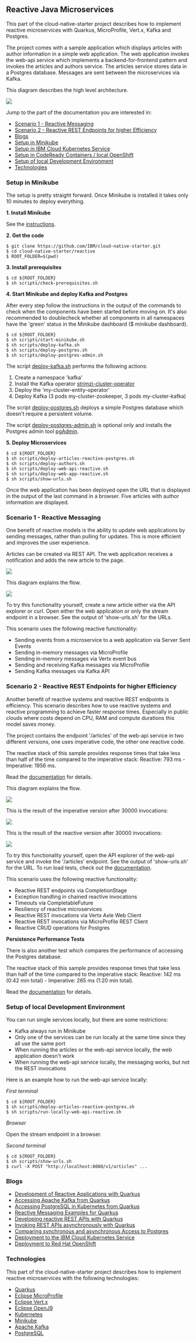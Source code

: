 ## Reactive Java Microservices 

This part of the cloud-native-starter project describes how to implement reactive microservices with Quarkus, MicroProfile, Vert.x, Kafka and Postgres.

The project comes with a sample application which displays articles with author information in a simple web application. The web application invokes the web-api service which implements a backend-for-frontend pattern and invokes the articles and authors service. The articles service stores data in a Postgres database. Messages are sent between the microservices via Kafka.

This diagram describes the high level architecture.

<kbd><img src="documentation/architecture-small.png" /></kbd>

Jump to the part of the documentation you are interested in:

* [Scenario 1 - Reactive Messaging](#scenario-1---reactive-messaging)
* [Scenario 2 - Reactive REST Endpoints for higher Efficiency](#scenario-2---reactive-rest-endpoints-for-higher-efficiency)
* [Blogs](#blogs)
* [Setup in Minikube](#setup-in-minikube)
* [Setup in IBM Cloud Kubernetes Service](documentation/IKS.md)
* [Setup in CodeReady Containers / local OpenShift](documentation/OpenShift4.md)
* [Setup of local Development Environment](#setup-of-local-development-environment)
* [Technologies](#technologies)

### Setup in Minikube

The setup is pretty straight forward. Once Minikube is installed it takes only 10 minutes to deploy everything.

**1. Install Minikube**

See the [instructions](https://kubernetes.io/docs/tasks/tools/install-minikube/).

**2. Get the code**

```
$ git clone https://github.com/IBM/cloud-native-starter.git
$ cd cloud-native-starter/reactive
$ ROOT_FOLDER=$(pwd)
```

**3. Install prerequisites**

```
$ cd ${ROOT_FOLDER}
$ sh scripts/check-prerequisites.sh
```

**4. Start Minikube and deploy Kafka and Postgres**

After every step follow the instructions in the output of the commands to check when the components have been started before moving on. It's also recommended to doublecheck whether all components in all namespaces have the 'green' status in the Minikube dashboard ($ minikube dashboard).

```
$ cd ${ROOT_FOLDER}
$ sh scripts/start-minikube.sh
$ sh scripts/deploy-kafka.sh
$ sh scripts/deploy-postgres.sh
$ sh scripts/deploy-postgres-admin.sh
```

The script [deploy-kafka.sh](scripts/deploy-kafka.sh) performs the following actions:
1. Create a namespace 'kafka'
2. Install the Kafka operator [strimzi-cluster-operator](https://strimzi.io/docs/master/)
3. Deploy the 'my-cluster-entity-operator'
4. Deploy Kafka (3 pods my-cluster-zookeeper, 3 pods my-cluster-kafka)

The script [deploy-postgres.sh](scripts/deploy-postgres.sh) deploys a simple Postgres database which doesn't require a persistent volume.

The script [deploy-postgres-admin.sh](scripts/deploy-postgres-admim.sh) is optional only and installs the Postgres admin tool [pgAdmin](https://www.pgadmin.org/).

**5. Deploy Microservices**

```
$ cd ${ROOT_FOLDER}
$ sh scripts/deploy-articles-reactive-postgres.sh
$ sh scripts/deploy-authors.sh
$ sh scripts/deploy-web-api-reactive.sh
$ sh scripts/deploy-web-app-reactive.sh
$ sh scripts/show-urls.sh
```
 Once the web application has been deployed open the URL that is displayed in the output of the last command in a browser. Five articles with author information are displayed.

### Scenario 1 - Reactive Messaging

One benefit of reactive models is the ability to update web applications by sending messages, rather than pulling for updates. This is more efficient and improves the user experience.

Articles can be created via REST API. The web application receives a notification and adds the new article to the page.

<kbd><img src="documentation/demo-1-video-small.gif" /></kbd>

This diagram explains the flow.

<kbd><img src="documentation/demo-1-small.png" /></kbd>

To try this functionality yourself, create a new article either via the API explorer or curl. Open either the web application or only the stream endpoint in a browser. See the output of 'show-urls.sh' for the URLs.

This scenario uses the following reactive functionality:

* Sending events from a microservice to a web application via Server Sent Events
* Sending in-memory messages via MicroProfile
* Sending in-memory messages via Vertx event bus
* Sending and receiving Kafka messages via MicroProfile
* Sending Kafka messages via Kafka API

### Scenario 2 - Reactive REST Endpoints for higher Efficiency

Another benefit of reactive systems and reactive REST endpoints is efficiency. This scenario describes how to use reactive systems and reactive programming to achieve faster response times. Especially in public clouds where costs depend on CPU, RAM and compute durations this model saves money.

The project contains the endpoint '/articles' of the web-api service in two different versions, one uses imperative code, the other one reactive code.

The reactive stack of this sample provides response times that take less than half of the time compared to the imperative stack: Reactive: 793 ms - Imperative: 1956 ms.

Read the [documentation](documentation/LoadTests.md) for details.

This diagram explains the flow.

<kbd><img src="documentation/demo-2-small.png" /></kbd>

This is the result of the imperative version after 30000 invocations:

<kbd><img src="documentation/load-100x300-v1-summary.png" /></kbd>

This is the result of the reactive version after 30000 invocations:

<kbd><img src="documentation/load-100x300-v2-summary.png" /></kbd>

To try this functionality yourself, open the API explorer of the web-api service and invoke the '/articles' endpoint. See the output of 'show-urls.sh' for the URL. To run load tests, check out the [documentation](documentation/LoadTests.md).

This scenario uses the following reactive functionality:

* Reactive REST endpoints via CompletionStage
* Exception handling in chained reactive invocations
* Timeouts via CompletableFuture
* Resiliency of reactive microservices
* Reactive REST invocations via Vertx Axle Web Client
* Reactive REST invocations via MicroProfile REST Client
* Reactive CRUD operations for Postgres


**Persistence Performance Tests** 

There is also another test which compares the performance of accessing the Postgres database.

The reactive stack of this sample provides response times that take less than half of the time compared to the imperative stack: Reactive: 142 ms (0:42 min total) - Imperative: 265 ms (1:20 min total).

Read the [documentation](documentation/PersistencePerformanceTests.md) for details.

### Setup of local Development Environment

You can run single services locally, but there are some restrictions:

* Kafka always run in Minikube
* Only one of the services can be run locally at the same time since they all use the same port
* When running the articles or the web-api service locally, the web application doesn't work
* When running the web-api service locally, the messaging works, but not the REST invocations

Here is an example how to run the web-api service locally:

*First terminal*

```
$ cd ${ROOT_FOLDER}
$ sh scripts/deploy-articles-reactive-postgres.sh
$ sh scripts/run-locally-web-api-reactive.sh
```

*Browser*

Open the stream endpoint in a browser.

*Second terminal*

```
$ cd ${ROOT_FOLDER}
$ sh scripts/show-urls.sh
$ curl -X POST "http://localhost:8080/v1/articles" ...
```

### Blogs

* [Development of Reactive Applications with Quarkus](http://heidloff.net/article-development-reactive-applications-quarkus/)
* [Accessing Apache Kafka from Quarkus](http://heidloff.net/article/accessing-apache-kafka-from-quarkus/)
* [Accessing PostgreSQL in Kubernetes from Quarkus](http://heidloff.net/article/accessing-postgresql-from-quarkus/)
* [Reactive Messaging Examples for Quarkus](http://heidloff.net/article/reactive-messaging-examples-quarkus/)
* [Developing reactive REST APIs with Quarkus](http://heidloff.net/article/developing-reactive-rest-apis-with-quarkus/)
* [Invoking REST APIs asynchronously with Quarkus](http://heidloff.net/article/invoking-rest-apis-asynchronously-with-quarkus/)
* [Comparing synchronous and asynchronous Access to Postgres](http://heidloff.net/article/comparing-synchronous-asynchronous-access-postgresql/)
* [Deployment to the IBM Cloud Kubernetes Service](https://suedbroecker.net/2020/02/03/deploy-the-reactive-cloud-native-starter-example-to-ibm-cloud/)
* [Deployment to Red Hat OpenShift](https://haralduebele.blog/2020/02/03/cloud-native-and-reactive-microservices-on-red-hat-openshift-4/)

### Technologies

This part of the cloud-native-starter project describes how to implement reactive microservices with the following technologies:

* [Quarkus](https://quarkus.io/)
* [Eclipse MicroProfile](https://microprofile.io/)
* [Eclipse Vert.x](https://vertx.io/)
* [Eclipse OpenJ9](https://www.eclipse.org/openj9/)
* [Kubernetes](https://kubernetes.io/)
* [Minikube](https://minikube.sigs.k8s.io/)
* [Apache Kafka](https://kafka.apache.org/)
* [PostgreSQL](https://www.postgresql.org/)